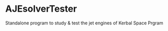 AJEsolverTester
===============

Standalone program to study &amp; test the jet engines of Kerbal Space Prgram
